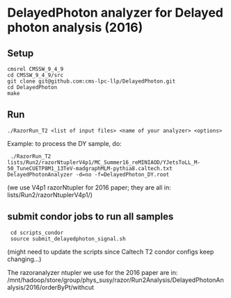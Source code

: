 DelayedPhoton analyzer for Delayed photon analysis (2016)
=============

Setup
-------------

    cmsrel CMSSW_9_4_9
    cd CMSSW_9_4_9/src
    git clone git@github.com:cms-lpc-llp/DelayedPhoton.git
    cd DelayedPhoton
    make

Run
-------------

    ./RazorRun_T2 <list of input files> <name of your analyzer> <options>    

Example: to process the DY sample, do:
	
     ./RazorRun_T2 lists/Run2/razorNtuplerV4p1/MC_Summer16_reMINIAOD/YJetsToLL_M-50_TuneCUETP8M1_13TeV-madgraphMLM-pythia8.caltech.txt DelayedPhotonAnalyzer -d=no -f=DelayedPhoton_DY.root

(we use V4p1 razorNtupler for 2016 paper; they are all in: lists/Run2/razorNtuplerV4p1/)

submit condor jobs to run all samples 
-------------

     cd scripts_condor
     source submit_delayedphoton_signal.sh

(might need to update the scripts since Caltech T2 condor configs keep changing...)


The razoranalyzer ntupler we use for the 2016 paper are in: /mnt/hadoop/store/group/phys_susy/razor/Run2Analysis/DelayedPhotonAnalysis/2016/orderByPt/withcut

